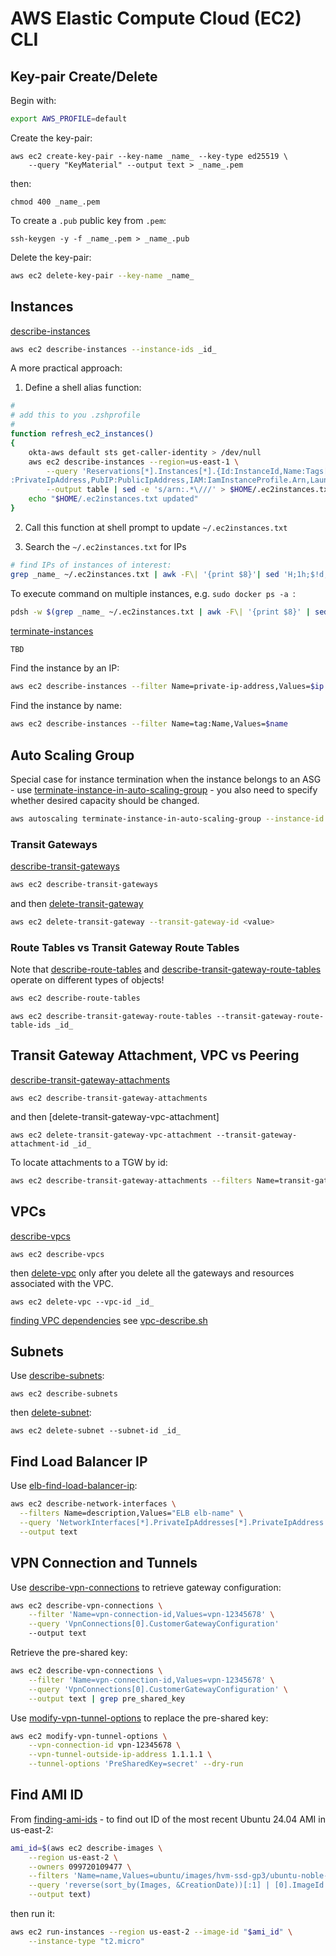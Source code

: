 # AWS Elastic Compute Cloud (EC2) CLI

## Key-pair Create/Delete

Begin with:

```sh
export AWS_PROFILE=default
```

Create the key-pair:
```
aws ec2 create-key-pair --key-name _name_ --key-type ed25519 \
    --query "KeyMaterial" --output text > _name_.pem
```

then:
```
chmod 400 _name_.pem
```

To create a `.pub` public key from `.pem`:
```
ssh-keygen -y -f _name_.pem > _name_.pub
```

Delete the key-pair:
```sh
aws ec2 delete-key-pair --key-name _name_
```

## Instances

[describe-instances](https://docs.aws.amazon.com/cli/latest/reference/ec2/describe-instances.html)

```sh
aws ec2 describe-instances --instance-ids _id_
```

A more practical approach:

1. Define a shell alias function:

```sh
#
# add this to you .zshprofile
#
function refresh_ec2_instances()
{
    okta-aws default sts get-caller-identity > /dev/null
    aws ec2 describe-instances --region=us-east-1 \
        --query 'Reservations[*].Instances[*].{Id:InstanceId,Name:Tags[?Key==`Name`]|[0].Value,Image:ImageId,Type:InstanceType,VPC:VpcId,AZ:Placement.AvailabilityZone,Subnet:SubnetId,PriIP\
:PrivateIpAddress,PubIP:PublicIpAddress,IAM:IamInstanceProfile.Arn,Launched:LaunchTime,State:State.Name}' \
        --output table | sed -e 's/arn:.*\///' > $HOME/.ec2instances.txt
    echo "$HOME/.ec2instances.txt updated"
}
```

2. Call this function at shell prompt to update `~/.ec2instances.txt`

3. Search the `~/.ec2instances.txt` for IPs

```sh
# find IPs of instances of interest:
grep _name_ ~/.ec2instances.txt | awk -F\| '{print $8}'| sed 'H;1h;$!d;x;y/\n/,/'| sed 's/ //g'
```

To execute command on multiple instances, e.g. `sudo docker ps -a `:

```sh
pdsh -w $(grep _name_ ~/.ec2instances.txt | awk -F\| '{print $8}' | sed 'H;1h;$!d;x;y/\n/,/' | sed -e 's/ //g') 'sudo docker ps -a '
```

[terminate-instances](https://docs.aws.amazon.com/cli/latest/reference/ec2/terminate-instances.html)

```sh
TBD
```

Find the instance by an IP:
```sh
aws ec2 describe-instances --filter Name=private-ip-address,Values=$ip
```

Find the instance by name:
```sh
aws ec2 describe-instances --filter Name=tag:Name,Values=$name
```

## Auto Scaling Group

Special case for instance termination when the instance belongs to an ASG - use
[terminate-instance-in-auto-scaling-group](https://docs.aws.amazon.com/cli/latest/reference/autoscaling/terminate-instance-in-auto-scaling-group.html) -
you also need to specify whether desired capacity should be changed.

```sh
aws autoscaling terminate-instance-in-auto-scaling-group --instance-id  _id_ --should-decrement-desired-capacity
```

### Transit Gateways

[describe-transit-gateways](https://docs.aws.amazon.com/cli/latest/reference/ec2/describe-transit-gateways.html)

```sh
aws ec2 describe-transit-gateways
```

and then
[delete-transit-gateway](https://docs.aws.amazon.com/cli/latest/reference/ec2/delete-transit-gateway.html)

```sh
aws ec2 delete-transit-gateway --transit-gateway-id <value>
```

### Route Tables vs Transit Gateway Route Tables

Note that
[describe-route-tables](https://docs.aws.amazon.com/cli/latest/reference/ec2/describe-route-tables.html)
and
[describe-transit-gateway-route-tables](https://docs.aws.amazon.com/cli/latest/reference/ec2/describe-transit-gateway-route-tables.html)
operate on different types of objects!

```sh
aws ec2 describe-route-tables
```

```
aws ec2 describe-transit-gateway-route-tables --transit-gateway-route-table-ids _id_
```

## Transit Gateway Attachment, VPC vs Peering

[describe-transit-gateway-attachments](https://docs.aws.amazon.com/cli/latest/reference/ec2/describe-transit-gateway-attachments.html)

```
aws ec2 describe-transit-gateway-attachments
```

and then
[delete-transit-gateway-vpc-attachment]

```
aws ec2 delete-transit-gateway-vpc-attachment --transit-gateway-attachment-id _id_
```

To locate attachments to a TGW by id:
```sh
aws ec2 describe-transit-gateway-attachments --filters Name=transit-gateway-id,Values=_id_
```


## VPCs

[describe-vpcs](https://docs.aws.amazon.com/cli/latest/reference/ec2/describe-vpcs.html)

```
aws ec2 describe-vpcs
```

then [delete-vpc](https://docs.aws.amazon.com/cli/latest/reference/ec2/delete-vpc.html)
only after you delete all the gateways and resources associated with the VPC.
```
aws ec2 delete-vpc --vpc-id _id_
```

[finding VPC dependencies](https://aws.amazon.com/premiumsupport/knowledge-center/troubleshoot-dependency-error-delete-vpc/)
see [vpc-describe.sh](vpc-describe.sh)


## Subnets

Use
[describe-subnets](https://docs.aws.amazon.com/cli/latest/reference/ec2/describe-subnets.html):
```
aws ec2 describe-subnets
```

then [delete-subnet](https://docs.aws.amazon.com/cli/latest/reference/ec2/delete-subnet.html):
```
aws ec2 delete-subnet --subnet-id _id_
```

## Find Load Balancer IP

Use
[elb-find-load-balancer-ip](https://repost.aws/knowledge-center/elb-find-load-balancer-ip):

```sh
aws ec2 describe-network-interfaces \
  --filters Name=description,Values="ELB elb-name" \
  --query 'NetworkInterfaces[*].PrivateIpAddresses[*].PrivateIpAddress' \
  --output text
```

## VPN Connection and Tunnels

Use
[describe-vpn-connections](https://docs.aws.amazon.com/cli/latest/reference/ec2/describe-vpn-connections.html)
to retrieve gateway configuration:
```sh
aws ec2 describe-vpn-connections \
    --filter 'Name=vpn-connection-id,Values=vpn-12345678' \
    --query 'VpnConnections[0].CustomerGatewayConfiguration'
    --output text
```

Retrieve the pre-shared key:
```sh
aws ec2 describe-vpn-connections \
    --filter 'Name=vpn-connection-id,Values=vpn-12345678' \
    --query 'VpnConnections[0].CustomerGatewayConfiguration' \
    --output text | grep pre_shared_key
```

Use
[modify-vpn-tunnel-options](https://docs.aws.amazon.com/cli/latest/reference/ec2/modify-vpn-tunnel-options.html)
to replace the pre-shared key:
```sh
aws ec2 modify-vpn-tunnel-options \
    --vpn-connection-id vpn-12345678 \
    --vpn-tunnel-outside-ip-address 1.1.1.1 \
    --tunnel-options 'PreSharedKey=secret' --dry-run
```

## Find AMI ID

From [finding-ami-ids](https://www.fundamentals-of-devops.com/resources/2025/02/24/finding-ami-ids/#aws-cli) - to find out ID of the most recent Ubuntu 24.04 AMI in us-east-2:

```sh
ami_id=$(aws ec2 describe-images \
    --region us-east-2 \
    --owners 099720109477 \
    --filters 'Name=name,Values=ubuntu/images/hvm-ssd-gp3/ubuntu-noble-24.04-amd64-server-*' \
    --query 'reverse(sort_by(Images, &CreationDate))[:1] | [0].ImageId' \
    --output text)
```

then run it:
```sh
aws ec2 run-instances --region us-east-2 --image-id "$ami_id" \
    --instance-type "t2.micro"
```
